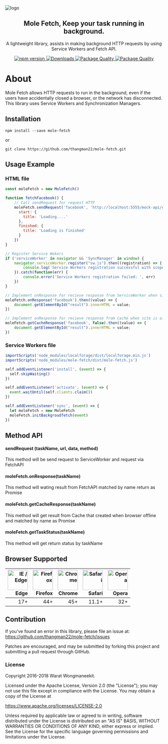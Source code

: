 <img src="banner.svg" alt="logo" align="center"/>

<div align="center">
<h2>Mole Fetch, Keep your task running in background.</h2>
<p>A lightweight library, assists in making background HTTP requests by using Service Workers and Fetch API.<p>

<a href="https://badge.fury.io/js/mole-fetch">
    <img src="https://badge.fury.io/js/mole-fetch.svg" alt="npm version" />
  </a>
  <a href="https://www.npmjs.com/package/mole-fetch">
    <img src="https://img.shields.io/npm/dm/mole-fetch.svg" alt="Downloads" />
  </a>
  <a href="https://packagequality.com/#?package=mole-fetch">
    <img src="https://npm.packagequality.com/shield/mole-fetch.svg" alt="Package Quality" />
  </a>
  <a href="https://opensource.org/licenses/Apache-2.0">
    <img src="https://img.shields.io/badge/License-Apache%202.0-green.svg" alt="Package Quality" />
  </a>
</div>


# About

Mole Fetch allows HTTP requests to run in the background, even if the users have accidentally closed a browser, or the network has disconnected. This library uses Service Workers and Synchronization Managers.


## Installation

```
npm install --save mole-fetch
```
or
```
git clone https://github.com/thangman22/mole-fetch.git
```


## Usage Example

### HTML file
```javascript
const moleFetch = new MoleFetch()

function fetchFacebook() {
    // Call sendRequest for request HTTP
    moleFetch.sendRequest('facebook', 'http://localhost:5555/mock-api/online', false, 'GET',{
      start: {
        title: 'Loading....'
      },
      finished: {
        title: 'Loading is finished'
      }
    })
}

// Register Service Wokers
if ('serviceWorker' in navigator && 'SyncManager' in window) {
    navigator.serviceWorker.register("sw.js").then((registration) => {
        console.log('Service Workers registration successful with scope: ', registration.scope)
    }).catch(function(err) {
        console.error('Service Workers registration failed: ', err)
    })
}

// Implement onResponse for recieve response from ServiceWorker when site is online
moleFetch.onResponse('facebook').then((value) => {
    document.getElementById("result").innerHTML = value;
})

// Implement onResponse for recieve response from Cache when site is offline
moleFetch.getCacheResponse('facebook', false).then((value) => {
    document.getElementById("result").innerHTML = value;
})
```


### Service Workers file
```javascript
importScripts('node_modules/localforage/dist/localforage.min.js')
importScripts('node_modules/mole-fetch/dist/mole-fetch.js')

self.addEventListener('install', (event) => {
  self.skipWaiting()
})

self.addEventListener('activate', (event) => {
  event.waitUntil(self.clients.claim())
})

self.addEventListener('sync', (event) => {
  let moleFetch = new MoleFetch
  moleFetch.initBackgroudfetch(event)
})

```


## Method API

#### sendRequest (taskName, url, data, method)

This method will be send request to ServiceWorker and request via FetchAPI

#### moleFetch.onResponse(taskName)

This method will wating result from FetchAPI matched by name return as Promise

#### moleFetch.getCacheResponse(taskName)

This method will get result from Cache that created when browser offline and matched by name as Promise

#### moleFetch.getTaskStatus(taskName)

This method will get return status by taskName


## Browser Supported

| [<img src="https://cdn.rawgit.com/alrra/browser-logos/f50d4cc8/src/edge/edge.png" alt="IE / Edge" width="64px" height="64px" />](http://caniuse.com/#feat=fetch)</br>Edge | [<img src="https://cdn.rawgit.com/alrra/browser-logos/f50d4cc8/src/firefox/firefox.png" alt="Firefox" width="64px" height="64px" />](http://caniuse.com/#feat=fetch)</br>Firefox | [<img src="https://cdn.rawgit.com/alrra/browser-logos/f50d4cc8/src/chrome/chrome.png" alt="Chrome" width="64px" height="64px" />](http://caniuse.com/#feat=fetch)</br>Chrome | [<img src="https://cdn.rawgit.com/alrra/browser-logos/f50d4cc8/src/safari/safari.png" alt="Safari" width="64px" height="64px" />](http://caniuse.com/#feat=fetch)</br>Safari | [<img src="https://cdn.rawgit.com/alrra/browser-logos/f50d4cc8/src/opera/opera.png" alt="Opera" width="64px" height="64px" />](http://caniuse.com/#feat=fetch)</br>Opera | 
| ---------: | ---------: | ---------: | ---------: | ---------:
| 17+ | 44+ | 45+ | 11.1+ | 32+


## Contribution

If you’ve found an error in this library, please file an issue at: https://github.com/thangman22/mole-fetch/issues

Patches are encouraged, and may be submitted by forking this project and submitting a pull request through GitHub.


### License

Copyright 2016-2018 Warat Wongmaneekit.

Licensed under the Apache License, Version 2.0 (the "License"); you may not use this file except in compliance with the License. You may obtain a copy of the License at

https://www.apache.org/licenses/LICENSE-2.0

Unless required by applicable law or agreed to in writing, software distributed under the License is distributed on an "AS IS" BASIS, WITHOUT WARRANTIES OR CONDITIONS OF ANY KIND, either express or implied. See the License for the specific language governing permissions and limitations under the License.
